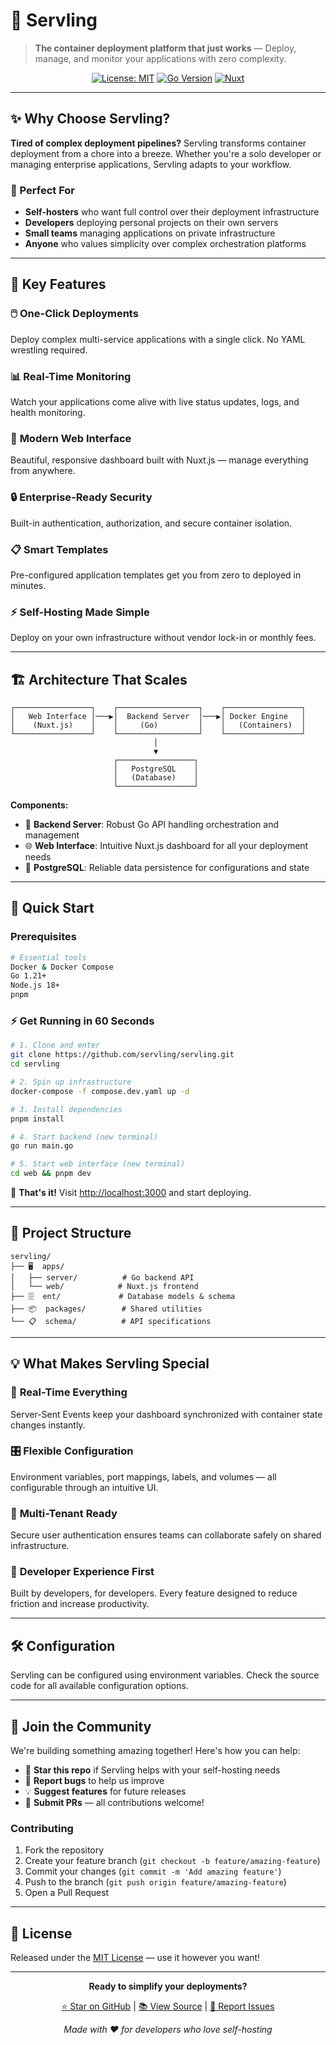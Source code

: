 # 🚀 Servling

> **The container deployment platform that just works** — Deploy, manage, and monitor your applications with zero complexity.

<div align="center">

[![License: MIT](https://img.shields.io/badge/License-MIT-blue.svg?style=for-the-badge)](https://opensource.org/licenses/MIT)
[![Go Version](https://img.shields.io/badge/go-%3E%3D1.24-00ADD8?style=for-the-badge&logo=go)](https://golang.org/)
[![Nuxt](https://img.shields.io/badge/nuxt-v4--alpha-339933?style=for-the-badge&logo=nuxt)](https://nuxt.com/)

</div>

---

## ✨ Why Choose Servling?

**Tired of complex deployment pipelines?** Servling transforms container deployment from a chore into a breeze. Whether you're a solo developer or managing enterprise applications, Servling adapts to your workflow.

### 🎯 Perfect For
- **Self-hosters** who want full control over their deployment infrastructure
- **Developers** deploying personal projects on their own servers
- **Small teams** managing applications on private infrastructure
- **Anyone** who values simplicity over complex orchestration platforms

---

## 🌟 Key Features

### 🖱️ **One-Click Deployments**
Deploy complex multi-service applications with a single click. No YAML wrestling required.

### 📊 **Real-Time Monitoring**
Watch your applications come alive with live status updates, logs, and health monitoring.

### 🎨 **Modern Web Interface**
Beautiful, responsive dashboard built with Nuxt.js — manage everything from anywhere.

### 🔒 **Enterprise-Ready Security**
Built-in authentication, authorization, and secure container isolation.

### 📋 **Smart Templates**
Pre-configured application templates get you from zero to deployed in minutes.

### ⚡ **Self-Hosting Made Simple**
Deploy on your own infrastructure without vendor lock-in or monthly fees.

---

## 🏗️ Architecture That Scales

```
┌─────────────────┐    ┌──────────────────┐    ┌─────────────────┐
│   Web Interface │───▶│  Backend Server  │───▶│ Docker Engine   │
│    (Nuxt.js)    │    │     (Go)         │    │   (Containers)  │
└─────────────────┘    └──────────────────┘    └─────────────────┘
                                │
                                ▼
                       ┌─────────────────┐
                       │   PostgreSQL    │
                       │   (Database)    │
                       └─────────────────┘
```

**Components:**
- 🎯 **Backend Server**: Robust Go API handling orchestration and management
- 🌐 **Web Interface**: Intuitive Nuxt.js dashboard for all your deployment needs
- 💾 **PostgreSQL**: Reliable data persistence for configurations and state

---

## 🚀 Quick Start

### Prerequisites
```bash
# Essential tools
Docker & Docker Compose
Go 1.21+
Node.js 18+
pnpm
```

### ⚡ Get Running in 60 Seconds

```bash
# 1. Clone and enter
git clone https://github.com/servling/servling.git
cd servling

# 2. Spin up infrastructure
docker-compose -f compose.dev.yaml up -d

# 3. Install dependencies
pnpm install

# 4. Start backend (new terminal)
go run main.go

# 5. Start web interface (new terminal)
cd web && pnpm dev
```

🎉 **That's it!** Visit [http://localhost:3000](http://localhost:3000) and start deploying.

---

## 📁 Project Structure

```
servling/
├── 🖥️  apps/
│   ├── server/          # Go backend API
│   └── web/            # Nuxt.js frontend
├── 🗄️  ent/             # Database models & schema
├── 📦  packages/        # Shared utilities
└── 📋  schema/          # API specifications
```

---

## 💡 What Makes Servling Special

### 🔄 **Real-Time Everything**
Server-Sent Events keep your dashboard synchronized with container state changes instantly.

### 🎛️ **Flexible Configuration**
Environment variables, port mappings, labels, and volumes — all configurable through an intuitive UI.

### 🏢 **Multi-Tenant Ready**
Secure user authentication ensures teams can collaborate safely on shared infrastructure.

### 🔧 **Developer Experience First**
Built by developers, for developers. Every feature designed to reduce friction and increase productivity.

---

## 🛠️ Configuration

Servling can be configured using environment variables. Check the source code for all available configuration options.

---

## 🤝 Join the Community

We're building something amazing together! Here's how you can help:

- 🌟 **Star this repo** if Servling helps with your self-hosting needs
- 🐛 **Report bugs** to help us improve
- 💡 **Suggest features** for future releases
- 🔧 **Submit PRs** — all contributions welcome!

### Contributing
1. Fork the repository
2. Create your feature branch (`git checkout -b feature/amazing-feature`)
3. Commit your changes (`git commit -m 'Add amazing feature'`)
4. Push to the branch (`git push origin feature/amazing-feature`)
5. Open a Pull Request

---

## 📄 License

Released under the [MIT License](LICENSE) — use it however you want!

---

<div align="center">

**Ready to simplify your deployments?**

[⭐ Star on GitHub](https://github.com/servling/servling) | [📚 View Source](https://github.com/servling/servling) | [🐛 Report Issues](https://github.com/servling/servling/issues)

*Made with ❤️ for developers who love self-hosting*

</div>